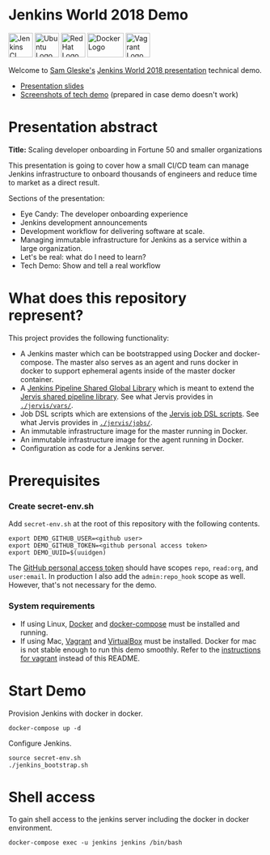 # Jenkins World 2018 Demo

<img
src="https://user-images.githubusercontent.com/875669/35621130-2acb1e78-0638-11e8-8777-0f56edc79c32.png"
height=48 width=48 alt="Jenkins CI logo" /> <img
src="https://user-images.githubusercontent.com/875669/35621286-b3d3b9b4-0638-11e8-956c-169993f8042e.png"
height=48 width=48 alt="Ubuntu Logo" /> <img
src="https://user-images.githubusercontent.com/875669/35621322-cf8ec752-0638-11e8-8dbc-72760b696d64.png"
height=48 width=48 alt="Red Hat Logo" /> <img
src="https://user-images.githubusercontent.com/875669/35621353-e78a6956-0638-11e8-8e07-3d96e9e91dd7.png"
height=48 width=72 alt="Docker Logo" /> <img
src="https://user-images.githubusercontent.com/875669/35621372-f72f6d16-0638-11e8-93d6-2ae335fc2382.png"
height=48 width=48 alt="Vagrant Logo" />

Welcome to [Sam Gleske's][github] [Jenkins World 2018 presentation][about]
technical demo.

- [Presentation slides][slides]
- [Screenshots of tech demo][demo] (prepared in case demo doesn't work)

# Presentation abstract

**Title:** Scaling developer onboarding in Fortune 50 and smaller organizations

This presentation is going to cover how a small CI/CD team can manage Jenkins
infrastructure to onboard thousands of engineers and reduce time to market as a
direct result.

Sections of the presentation:

- Eye Candy: The developer onboarding experience
- Jenkins development announcements
- Development workflow for delivering software at scale.
- Managing immutable infrastructure for Jenkins as a service within a large
  organization.
- Let's be real: what do I need to learn?
- Tech Demo: Show and tell a real workflow

# What does this repository represent?

This project provides the following functionality:

- A Jenkins master which can be bootstrapped using Docker and docker-compose.
  The master also serves as an agent and runs docker in docker to support
  ephemeral agents inside of the master docker container.
- A [Jenkins Pipeline Shared Global Library][pipeline-lib] which is meant to
  extend the [Jervis shared pipeline library][jervis].  See what Jervis provides
  in [`./jervis/vars/`](./jervis/vars/).
- Job DSL scripts which are extensions of the [Jervis job DSL scripts][jervis].
  See what Jervis provides in [`./jervis/jobs/`](./jervis/jobs/).
- An immutable infrastructure image for the master running in Docker.
- An immutable infrastructure image for the agent running in Docker.
- Configuration as code for a Jenkins server.

# Prerequisites

### Create secret-env.sh

Add `secret-env.sh` at the root of this repository with the following contents.

    export DEMO_GITHUB_USER=<github user>
    export DEMO_GITHUB_TOKEN=<github personal access token>
    export DEMO_UUID=$(uuidgen)

The [GitHub personal access token][github-pat] should have scopes `repo`,
`read:org`, and `user:email`.  In production I also add the `admin:repo_hook`
scope as well.  However, that's not necessary for the demo.

### System requirements

- If using Linux, [Docker][docker] and [docker-compose][compose] must be
  installed and running.
- If using Mac, [Vagrant][vagrant] and [VirtualBox][vbox] must be installed.
  Docker for mac is not stable enough to run this demo smoothly.  Refer to the
  [instructions for vagrant](docs/vagrant.md) instead of this README.

# Start Demo

Provision Jenkins with docker in docker.

    docker-compose up -d

Configure Jenkins.

    source secret-env.sh
    ./jenkins_bootstrap.sh

# Shell access

To gain shell access to the jenkins server including the docker in docker
environment.

    docker-compose exec -u jenkins jenkins /bin/bash

[about]: https://devopsworldjenkinsworld2018.sched.com/event/G4qY/scaling-developer-onboarding-in-fortune-50-and-smaller-organizations
[compose]: https://github.com/docker/compose/releases/
[demo]: ./presentation/tech-demo.pdf
[docker]: https://docs.docker.com/install/linux/docker-ce/centos/
[github-pat]: https://help.github.com/articles/creating-a-personal-access-token-for-the-command-line/
[github]: https://github.com/samrocketman
[jervis]: https://github.com/samrocketman/jervis
[pipeline-lib]: https://jenkins.io/doc/book/pipeline/shared-libraries/
[slides]: ./presentation/jenkins-world-2018-scaling-developer-onboarding.pdf
[vagrant]: https://www.vagrantup.com/
[vbox]: https://www.virtualbox.org/wiki/Downloads
